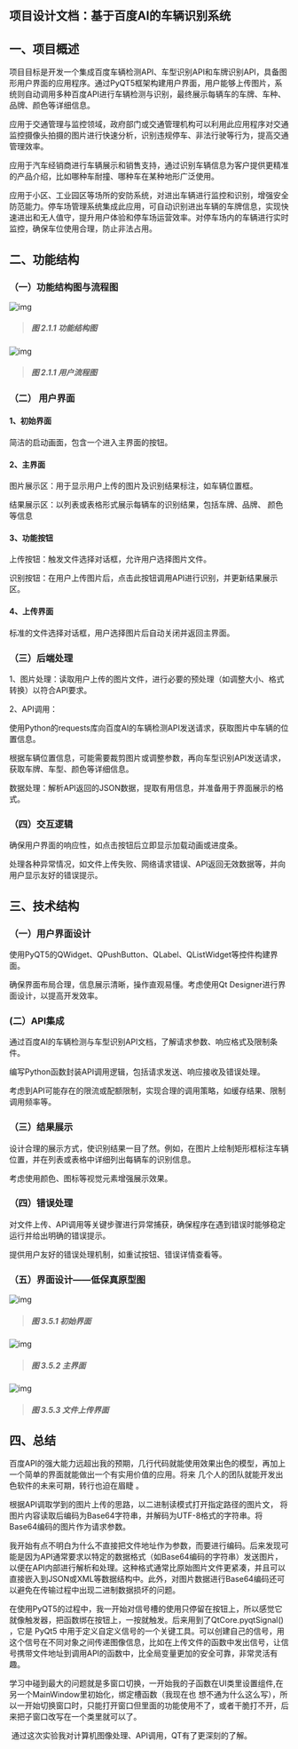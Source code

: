 ## 项目设计文档：基于百度AI的车辆识别系统

## 一、项目概述

项目目标是开发一个集成百度车辆检测API、车型识别API和车牌识别API，具备图形用户界面的应用程序。通过PyQT5框架构建用户界面，用户能够上传图片，系统则自动调用多种百度API进行车辆检测与识别，最终展示每辆车的车牌、车种、品牌、颜色等详细信息。

应用于交通管理与监控领域，政府部门或交通管理机构可以利用此应用程序对交通监控摄像头拍摄的图片进行快速分析，识别违规停车、非法行驶等行为，提高交通管理效率。

应用于汽车经销商进行车辆展示和销售支持，通过识别车辆信息为客户提供更精准的产品介绍，比如哪种车耐撞、哪种车在某种地形广泛使用。

应用于小区、工业园区等场所的安防系统，对进出车辆进行监控和识别，增强安全防范能力。停车场管理系统集成此应用，可自动识别进出车辆的车牌信息，实现快速进出和无人值守，提升用户体验和停车场运营效率。对停车场内的车辆进行实时监控，确保车位使用合理，防止非法占用。

 

## 二、功能结构

### （一）功能结构图与流程图

![img](https://gitee.com/StartYourDream/ApiVehicleDetect/raw/master/FuncSturctureChart.png) 

> ##### 图 2.1.1 功能结构图

 

![img](https://gitee.com/StartYourDream/ApiVehicleDetect/raw/master/UserFlowChart.png) 

> ##### 图 2.1.1 用户流程图

 

### （二） 用户界面

#### 1、初始界面

简洁的启动画面，包含一个进入主界面的按钮。

#### 2、主界面

图片展示区：用于显示用户上传的图片及识别结果标注，如车辆位置框。

结果展示区：以列表或表格形式展示每辆车的识别结果，包括车牌、品牌、  颜色等信息

#### 3、功能按钮

上传按钮：触发文件选择对话框，允许用户选择图片文件。

识别按钮：在用户上传图片后，点击此按钮调用API进行识别，并更新结果展示区。

#### 4、上传界面

标准的文件选择对话框，用户选择图片后自动关闭并返回主界面。

 

### （三）后端处理

1、图片处理：读取用户上传的图片文件，进行必要的预处理（如调整大小、格式转换）以符合API要求。

 

2、API调用：

 使用Python的requests库向百度AI的车辆检测API发送请求，获取图片中车辆的位置信息。

 根据车辆位置信息，可能需要裁剪图片或调整参数，再向车型识别API发送请求，获取车牌、车型、颜色等详细信息。

 数据处理：解析API返回的JSON数据，提取有用信息，并准备用于界面展示的格式。

### （四）交互逻辑

 确保用户界面的响应性，如点击按钮后立即显示加载动画或进度条。

 处理各种异常情况，如文件上传失败、网络请求错误、API返回无效数据等，并向用户显示友好的错误提示。

## 三、技术结构

### （一）用户界面设计

 

使用PyQT5的QWidget、QPushButton、QLabel、QListWidget等控件构建界面。

确保界面布局合理，信息展示清晰，操作直观易懂。考虑使用Qt Designer进行界面设计，以提高开发效率。

### (二）API集成

通过百度AI的车辆检测与车型识别API文档，了解请求参数、响应格式及限制条件。

 编写Python函数封装API调用逻辑，包括请求发送、响应接收及错误处理。

考虑到API可能存在的限流或配额限制，实现合理的调用策略，如缓存结果、限制调用频率等。

### （三）结果展示

设计合理的展示方式，使识别结果一目了然。例如，在图片上绘制矩形框标注车辆位置，并在列表或表格中详细列出每辆车的识别信息。

考虑使用颜色、图标等视觉元素增强展示效果。

### （四）错误处理

对文件上传、API调用等关键步骤进行异常捕获，确保程序在遇到错误时能够稳定运行并给出明确的错误提示。

提供用户友好的错误处理机制，如重试按钮、错误详情查看等。

 

### （五）界面设计——低保真原型图

![img](https://gitee.com/StartYourDream/ApiVehicleDetect/blob/master/LoginInterface.png) 

> ##### 图 3.5.1 初始界面

![img](https://gitee.com/StartYourDream/ApiVehicleDetect/raw/master/MainInterface.png) 

> ##### 图 3.5.2 主界面

![img](https://gitee.com/StartYourDream/ApiVehicleDetect/raw/master/FileInterface.png) 

> ##### **图 3.5.3 文件上传界面**

## 四、总结

​      百度API的强大能力远超出我的预期，几行代码就能使用效果出色的模型，再加上一个简单的界面就能做出一个有实用价值的应用。将来 几个人的团队就能开发出色软件的未来可期，转行也迫在眉睫 。

​    根据API调取学到的图片上传的思路，以二进制读模式打开指定路径的图片文， 将图片内容读取后编码为Base64字符串，并解码为UTF-8格式的字符串。将Base64编码的图片作为请求参数。

​     我开始有点不明白为什么不直接把文件地址作为参数，而要进行编码。后来发现可能是因为API通常要求以特定的数据格式（如Base64编码的字符串）发送图片，以便在API内部进行解析和处理。这种格式通常比原始图片文件更紧凑，并且可以直接嵌入到JSON或XML等数据结构中。此外，对图片数据进行Base64编码还可以避免在传输过程中出现二进制数据损坏的问题。

​     在使用PyQT5的过程中，我一开始对信号槽的使用只停留在按钮上，所以感觉它就像触发器，把函数绑在按钮上，一按就触发。后来用到了QtCore.pyqtSignal() ，它是 PyQt5 中用于定义自定义信号的一个关键工具。可以创建自己的信号，用这个信号在不同对象之间传递图像信息，比如在上传文件的函数中发出信号，让信号携带文件地址到调用API的函数中，比全局变量更加的安全可靠，非常灵活有趣。

​     学习中碰到最大的问题就是多窗口切换，一开始我的子函数在UI类里设置组件,在另一个MainWindow里初始化，绑定槽函数（我现在也  想不通为什么这么写），所以一开始切换窗口时，只能打开窗口但里面的功能使用不了，或者干脆打不开，后来把子窗口改写在一个类里就可以了。

​     通过这次实验我对计算机图像处理、API调用，QT有了更深刻的了解。